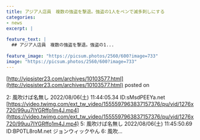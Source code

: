 ```yaml
---
title: アジア人店員　複数の強盗を撃退。強盗の1人をペンで滅多刺しにする
categories:
- news
excerpt: |
  
feature_text: |
  ## アジア人店員　複数の強盗を撃退。強盗の1...
  
feature_image: "https://picsum.photos/2560/600?image=733"
image: "https://picsum.photos/2560/600?image=733"
---
```


[http://vipsister23.com/archives/10103577.html](http://vipsister23.com/archives/10103577.html)
posted on 

<!--more-->

2: 風吹けば名無し 2022/08/06(土) 11:44:05.34 ID:sMsdPEEYa.net [https://video.twimg.com/ext_tw_video/1555597963837157376/pu/vid/1276x720/99uu7IYGRffo1m4J.mp4](https://video.twimg.com/ext_tw_video/1555597963837157376/pu/vid/1276x720/99uu7IYGRffo1m4J.mp4) 5: 風吹けば名無し 2022/08/06(土) 11:45:50.69 ID:BP0TL8roM.net ジョンウィックやん 6: 風吹...
